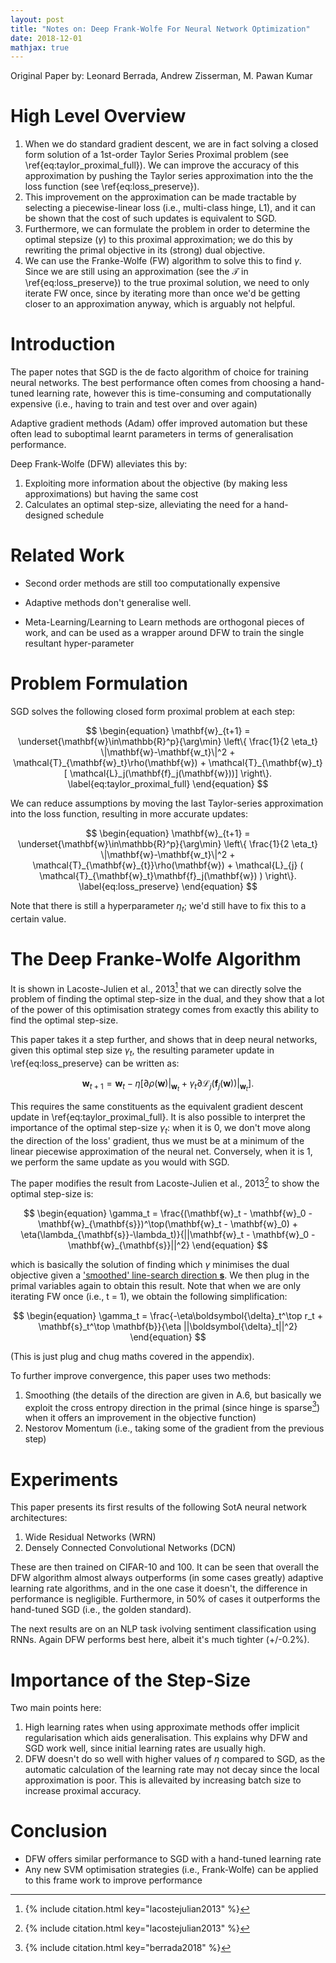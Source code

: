 ```yaml
---
layout: post
title: "Notes on: Deep Frank-Wolfe For Neural Network Optimization"
date: 2018-12-01
mathjax: true
---
```


Original Paper by: Leonard Berrada, Andrew Zisserman, M. Pawan Kumar

# High Level Overview

1. When we do standard gradient descent, we are in fact solving a closed form solution of a 1st-order Taylor Series Proximal problem (see \ref{eq:taylor_proximal_full}). We can improve the accuracy of this approximation by pushing the Taylor series approximation into the the loss function (see \ref{eq:loss_preserve}).
2. This improvement on the approximation can be made tractable by selecting a piecewise-linear loss (i.e., multi-class hinge, L1), and it can be shown that the cost of such updates is equivalent to SGD.
3. Furthermore, we can formulate the problem in order to determine the optimal stepsize ($\gamma$) to this proximal approximation; we do this by rewriting the primal objective in its (strong) dual objective.
4. We can use the Franke-Wolfe (FW) algorithm to solve this to find $\gamma$. Since we are still using an approximation (see the $\mathcal{T}$ in \ref{eq:loss_preserve}) to the true proximal solution, we need to only iterate FW once, since by iterating more than once we'd be getting closer to an approximation anyway, which is arguably not helpful.

# Introduction

The paper notes that SGD is the de facto algorithm of choice for training neural networks. The best performance often comes from choosing a hand-tuned learning rate, however this is time-consuming and computationally expensive (i.e., having to train and test over and over again)

Adaptive gradient methods (Adam) offer improved automation but these often lead to suboptimal learnt parameters in terms of generalisation performance.

Deep Frank-Wolfe (DFW) alleviates this by:
1. Exploiting more information about the objective (by making less approximations) but having the same cost
2. Calculates an optimal step-size, alleviating the need for a hand-designed schedule

# Related Work

* Second order methods are still too computationally expensive

* Adaptive methods don't generalise well.

* Meta-Learning/Learning to Learn methods are orthogonal pieces of work, and can be used as a wrapper around DFW to train the single resultant hyper-parameter

# Problem Formulation

SGD solves the following closed form proximal problem at each step:

$$
\begin{equation}
\mathbf{w}_{t+1} = \underset{\mathbf{w}\in\mathbb{R}^p}{\arg\min} \left\{ \frac{1}{2 \eta_t} \|\mathbf{w}-\mathbf{w_t}\|^2 + \mathcal{T}_{\mathbf{w}_t}\rho(\mathbf{w}) + \mathcal{T}_{\mathbf{w}_t} [ \mathcal{L}_j(\mathbf{f}_j(\mathbf{w}))] \right\}.
\label{eq:taylor_proximal_full}
\end{equation}
$$

We can reduce assumptions by moving the last Taylor-series approximation into the loss function, resulting in more accurate updates:

$$
\begin{equation}
\mathbf{w}_{t+1} = \underset{\mathbf{w}\in\mathbb{R}^p}{\arg\min} \left\{ \frac{1}{2 \eta_t} \|\mathbf{w}-\mathbf{w_t}\|^2 + \mathcal{T}_{\mathbf{w}_{t}}\rho(\mathbf{w}) + \mathcal{L}_{j} ( \mathcal{T}_{\mathbf{w}_t}\mathbf{f}_j(\mathbf{w}) ) \right\}.
\label{eq:loss_preserve}
\end{equation}
$$

Note that there is still a hyperparameter $\eta_t$; we'd still have to fix this to a certain value.

# The Deep Franke-Wolfe Algorithm

It is shown in Lacoste-Julien et al., 2013[^1] that we can directly solve the problem of finding the optimal step-size in the dual, and they show that a lot of the power of this optimisation strategy comes from exactly this ability to find the optimal step-size.

This paper takes it a step further, and shows that in deep neural networks, given this optimal step size $\gamma_t$, the resulting parameter update in \ref{eq:loss_preserve} can be written as:

$$
\begin{equation}
\mathbf{w}_{t+1} = \mathbf{w}_t - \eta[\partial\rho(\textbf{w})|_{\mathbf{w}_t} + \gamma_t \partial\mathcal{L}_j (\mathbf{f}_j(\mathbf{w}))|_{\mathbf{w}_t}].
\end{equation}
$$

This requires the same constituents as the equivalent gradient descent update in \ref{eq:taylor_proximal_full}. It is also possible to interpret the importance of the optimal step-size $\gamma_t$: when it is 0, we don't move along the direction of the loss' gradient, thus we must be at a minimum of the linear piecewise approximation of the neural net. Conversely, when it is 1, we perform the same update as you would with SGD.

The paper modifies the result from Lacoste-Julien et al., 2013[^1] to show the optimal step-size is:

$$
\begin{equation}
\gamma_t = \frac{(\mathbf{w}_t - \mathbf{w}_0 - \mathbf{w}_{\mathbf{s}})^\top(\mathbf{w}_t - \mathbf{w}_0) + \eta(\lambda_{\mathbf{s}}-\lambda_t)}{||\mathbf{w}_t - \mathbf{w}_0 - \mathbf{w}_{\mathbf{s}}||^2}
\end{equation}
$$

which is basically the solution of finding which $\gamma$ minimises the dual objective given a ['smoothed' line-search direction $\mathbf{s}$](#smooth). We then plug in the primal variables again to obtain this result. Note that when we are only iterating FW once (i.e., t = 1), we obtain the following simplification:

$$
\begin{equation}
\gamma_t = \frac{-\eta\boldsymbol{\delta}_t^\top r_t + \mathbf{s}_t^\top \mathbf{b}}{\eta ||\boldsymbol{\delta}_t||^2}
\end{equation}
$$

(This is just plug and chug maths covered in the appendix).

To further improve convergence, this paper uses two methods:
1. Smoothing<a name="smooth"></a> (the details of the direction are given in A.6, but basically we exploit the cross entropy direction in the primal (since hinge is sparse[^2]) when it offers an improvement in the objective function)
2. Nestorov Momentum (i.e., taking some of the gradient from the previous step)

# Experiments

This paper presents its first results of the following SotA neural network architectures:
1. Wide Residual Networks (WRN)
2. Densely Connected Convolutional Networks (DCN)

These are then trained on CIFAR-10 and 100. It can be seen that overall the DFW algorithm almost always outperforms (in some cases greatly) adaptive learning rate algorithms, and in the one case it doesn't, the difference in performance is negligible. Furthermore, in 50% of cases it outperforms the hand-tuned SGD (i.e., the golden standard). 

The next results are on an NLP task ivolving sentiment classification using RNNs. Again DFW performs best here, albeit it's much tighter (+/-0.2%).

# Importance of the Step-Size

Two main points here:
1. High learning rates when using approximate methods offer implicit regularisation which aids generalisation. This explains why DFW and SGD work well, since initial learning rates are usually high.
2. DFW doesn't do so well with higher values of $\eta$ compared to SGD, as the automatic calculation of the learning rate may not decay since the local approximation is poor. This is allevaited by increasing batch size to increase proximal accuracy.

# Conclusion

* DFW offers similar performance to SGD with a hand-tuned learning rate
* Any new SVM optimisation strategies (i.e., Frank-Wolfe) can be applied to this frame work to improve performance

[^1]: 
    {% include citation.html key="lacostejulian2013" %}

[^2]: 
    {% include citation.html key="berrada2018" %}